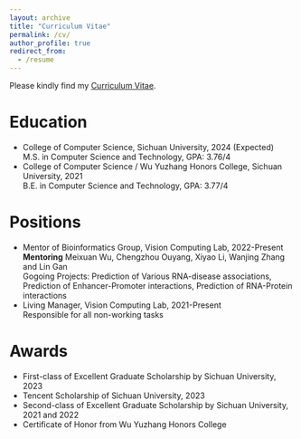 ```yaml
---
layout: archive
title: "Curriculum Vitae"
permalink: /cv/
author_profile: true
redirect_from:
  - /resume
---
```


<!-- {% include base_path %} -->

Please kindly find my [Curriculum Vitae](https://echochou990919.github.io/files/YiZhou_CV.pdf).

# Education

- College of Computer Science, Sichuan University, 2024 (Expected)  
M.S. in Computer Science and Technology, GPA: 3.76/4  
- College of Computer Science / Wu Yuzhang Honors College, Sichuan University, 2021  
B.E. in Computer Science and Technology, GPA: 3.77/4  

# Positions

- Mentor of Bioinformatics Group, Vision Computing Lab, 2022-Present  
**Mentoring** Meixuan Wu, Chengzhou Ouyang, Xiyao Li, Wanjing Zhang and Lin Gan  
Gogoing Projects: Prediction of Various RNA-disease associations, Prediction of Enhancer-Promoter interactions, Prediction of RNA-Protein interactions  
- Living Manager, Vision Computing Lab, 2021-Present  
Responsible for all non-working tasks  

# Awards

- First-class of Excellent Graduate Scholarship by Sichuan University, 2023
- Tencent Scholarship of Sichuan University, 2023
- Second-class of Excellent Graduate Scholarship by Sichuan University, 2021 and 2022
- Certificate of Honor from Wu Yuzhang Honors College